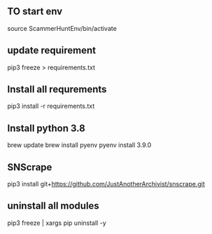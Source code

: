 ## TO start env
source ScammerHuntEnv/bin/activate

## update requirement
pip3 freeze > requirements.txt

## Install all requrements
pip3 install -r requirements.txt


## Install python 3.8
brew update
brew install pyenv
pyenv install 3.9.0

## SNScrape
pip3 install git+https://github.com/JustAnotherArchivist/snscrape.git

## uninstall all modules
pip3 freeze | xargs pip uninstall -y